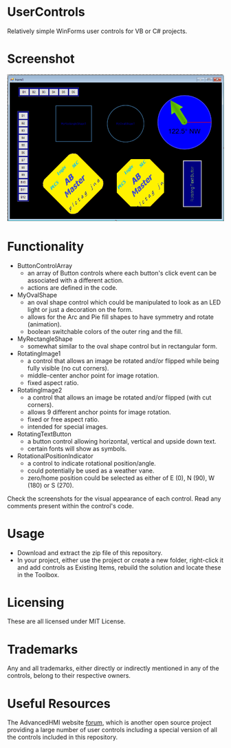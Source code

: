 # UserControls
Relatively simple WinForms user controls for VB or C# projects.

# Screenshot

![Start Page](screenshots/All%20User%20Controls.png?raw=true)

# Functionality
- ButtonControlArray
  - an array of Button controls where each button's click event can be associated with a different action.
  - actions are defined in the code.
- MyOvalShape
  - an oval shape control which could be manipulated to look as an LED light or just a decoration on the form.
  - allows for the Arc and Pie fill shapes to have symmetry and rotate (animation).
  - boolean switchable colors of the outer ring and the fill.
- MyRectangleShape
  - somewhat similar to the oval shape control but in rectangular form.
- RotatingImage1
  - a control that allows an image be rotated and/or flipped while being fully visible (no cut corners).
  - middle-center anchor point for image rotation.
  - fixed aspect ratio.
- RotatingImage2
  - a control that allows an image be rotated and/or flipped (with cut corners).
  - allows 9 different anchor points for image rotation.
  - fixed or free aspect ratio.
  - intended for special images.
- RotatingTextButton
  - a button control allowing horizontal, vertical and upside down text.
  - certain fonts will show as symbols.
- RotationalPositionIndicator
  - a control to indicate rotational position/angle.
  - could potentially be used as a weather vane.
  - zero/home position could be selected as either of E (0), N (90), W (180) or S (270).

Check the screenshots for the visual appearance of each control.
Read any comments present within the control's code.

# Usage
- Download and extract the zip file of this repository.
- In your project, either use the project or create a new folder, right-click it and add controls as Existing Items, rebuild the solution and locate these in the Toolbox.

# Licensing
These are all licensed under MIT License.

# Trademarks
Any and all trademarks, either directly or indirectly mentioned in any of the controls, belong to their respective owners.

# Useful Resources
The AdvancedHMI website [forum](https://www.advancedhmi.com/forum/), which is another open source project providing a large number of user controls including a special version of all the controls included in this repository.
